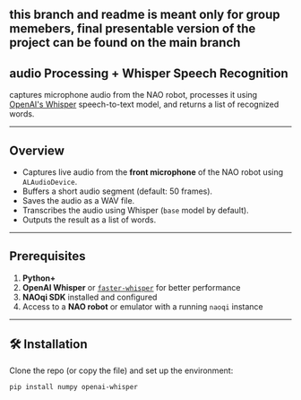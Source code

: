 ## this branch and readme is meant only for group memebers, final presentable version of the project can be found on the main branch

## audio Processing + Whisper Speech Recognition

 captures microphone audio from the NAO robot, processes it using [OpenAI's Whisper](https://github.com/openai/whisper) speech-to-text model, and returns a list of recognized words.

---

##  Overview

- Captures live audio from the **front microphone** of the NAO robot using `ALAudioDevice`.
- Buffers a short audio segment (default: 50 frames).
- Saves the audio as a WAV file.
- Transcribes the audio using Whisper (`base` model by default).
- Outputs the result as a list of words.

---

##  Prerequisites

1. **Python+** 
2. **OpenAI Whisper** or [`faster-whisper`](https://github.com/guillaumekln/faster-whisper) for better performance
3. **NAOqi SDK** installed and configured
4. Access to a **NAO robot** or emulator with a running `naoqi` instance

---

## 🛠️ Installation

Clone the repo (or copy the file) and set up the environment:

```bash
pip install numpy openai-whisper
